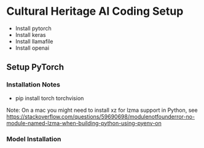 # Cultural Heritage AI Coding Setup

  * Install pytorch
  * Install keras
  * Install llamafile
  * Install openai

## Setup PyTorch 

### Installation Notes

  * pip install torch torchvision

Note: On a mac you might need to install xz for lzma support in Python, see 
https://stackoverflow.com/questions/59690698/modulenotfounderror-no-module-named-lzma-when-building-python-using-pyenv-on

### Model Installation



